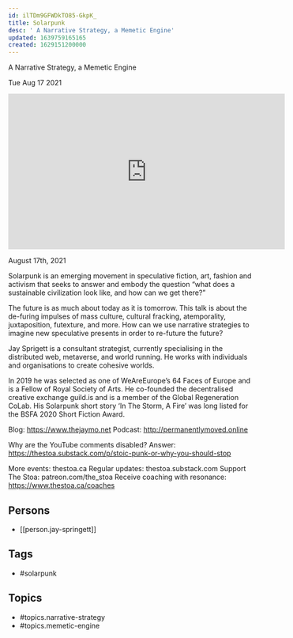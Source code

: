 ```yaml
---
id: ilTDm9GFWDkTO85-GkpK_
title: Solarpunk
desc: ' A Narrative Strategy, a Memetic Engine'
updated: 1639759165165
created: 1629151200000
---
```



 A Narrative Strategy, a Memetic Engine

Tue Aug 17 2021

<iframe width="560" height="315" src="https://www.youtube.com/embed/cpjjSClcp-8" title="Solarpunk: A Narrative Strategy, a Memetic Engine w/ Jay Springett" frameborder="0" allow="accelerometer; autoplay; clipboard-write; encrypted-media; gyroscope; picture-in-picture" allowfullscreen ></iframe>

August 17th, 2021

Solarpunk is an emerging movement in speculative fiction, art, fashion and activism that seeks to answer and embody the question “what does a sustainable civilization look like, and how can we get there?”

The future is as much about today as it is tomorrow. This talk is about the de-furing impulses of mass culture, cultural fracking, atemporality, juxtaposition, futexture, and more. How can we use narrative strategies to imagine new speculative presents in order to re-future the future?

Jay Sprigett is a consultant strategist, currently specialising in the distributed web, metaverse, and world running. He works with individuals and organisations to create cohesive worlds.

In 2019 he was selected as one of WeAreEurope’s 64 Faces of Europe and is a Fellow of Royal Society of Arts. He co-founded the decentralised creative exchange guild.is and is a member of the Global Regeneration CoLab. His Solarpunk short story ‘In The Storm, A Fire’ was long listed for the BSFA 2020 Short Fiction Award.

Blog: https://www.thejaymo.net
Podcast: http://permanentlymoved.online

Why are the YouTube comments disabled? Answer: https://thestoa.substack.com/p/stoic-punk-or-why-you-should-stop

More events: thestoa.ca
Regular updates: thestoa.substack.com
Support The Stoa: patreon.com/the_stoa
Receive coaching with resonance: https://www.thestoa.ca/coaches

## Persons

- [[person.jay-springett]]

## Tags

- #solarpunk

## Topics

- #topics.narrative-strategy
- #topics.memetic-engine

